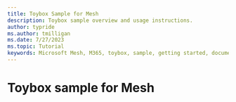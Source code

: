 ```yaml
---
title: Toybox Sample for Mesh
description: Toybox sample overview and usage instructions.
author: typride
ms.author: tmilligan
ms.date: 7/27/2023
ms.topic: Tutorial
keywords: Microsoft Mesh, M365, toybox, sample, getting started, documentation, features
---
```

# Toybox sample for Mesh